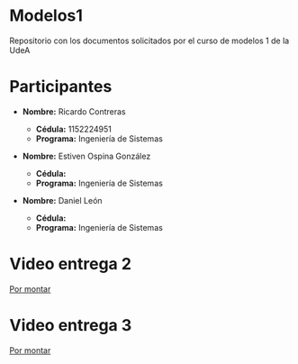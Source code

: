 # Modelos1

Repositorio con los documentos solicitados por el curso de modelos 1 de la UdeA

# Participantes

- **Nombre:** Ricardo Contreras
  - **Cédula:** 1152224951
  - **Programa:** Ingeniería de Sistemas

- **Nombre:** Estiven Ospina González
  - **Cédula:** 
  - **Programa:** Ingeniería de Sistemas

- **Nombre:** Daniel León
  - **Cédula:** 
  - **Programa:** Ingeniería de Sistemas

# Video entrega 2

[Por montar](URL_del_video)

# Video entrega 3

[Por montar](URL_del_video)
